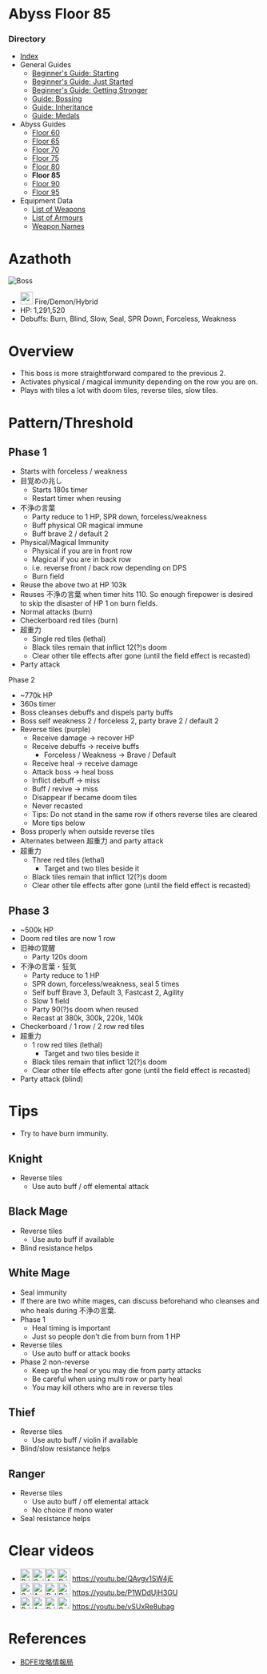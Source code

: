 # Abyss Floor 85
### Directory
* <a href="index.html">Index</a>
* General Guides
	* <a href="guide-1">Beginner's Guide: Starting</a>
	* <a href="guide-2">Beginner's Guide: Just Started</a>
	* <a href="guide-3">Beginner's Guide: Getting Stronger</a>
	* <a href="guide-4">Guide: Bossing</a>
	* <a href="guide-5">Guide: Inheritance</a>
	* <a href="guide-6">Guide: Medals</a>
* Abyss Guides
	* <a href="abyss-60">Floor 60</a>
	* <a href="abyss-65">Floor 65</a>
	* <a href="abyss-70">Floor 70</a>
	* <a href="abyss-75">Floor 75</a>
	* <a href="abyss-80">Floor 80</a>
	* **Floor 85**
	* <a href="abyss-90">Floor 90</a>
	* <a href="abyss-95">Floor 95</a>
* Equipment Data
	* <a href="list-weapons">List of Weapons</a>
	* <a href="list-armours">List of Armours</a>
	* <a href="list-names">Weapon Names</a>
	
# Azathoth
![Boss](https://caelum.s-ul.eu/rb4AYqsS.jpg)
* <img src="https://caelum.s-ul.eu/2p740des.png" width="25"> Fire/Demon/Hybrid
* HP: 1,291,520
* Debuffs: Burn, Blind, Slow, Seal, SPR Down, Forceless, Weakness

# Overview
* This boss is more straightforward compared to the previous 2.
* Activates physical / magical immunity depending on the row you are on.
* Plays with tiles a lot with doom tiles, reverse tiles, slow tiles.

# Pattern/Threshold
## Phase 1
* Starts with forceless / weakness
* 目覚めの兆し
	* Starts 180s timer
	* Restart timer when reusing
* 不浄の言葉
	* Party reduce to 1 HP, SPR down, forceless/weakness
	* Buff physical OR magical immune
	* Buff brave 2 / default 2
* Physical/Magical Immunity
	* Physical if you are in front row
	* Magical if you are in back row
	* i.e. reverse front / back row depending on DPS
	* Burn field
* Reuse the above two at HP 103k
* Reuses 不浄の言葉 when timer hits 110. So enough firepower is desired to skip the disaster of HP 1 on burn fields.
* Normal attacks (burn)
* Checkerboard red tiles (burn)
* 超重力
	* Single red tiles (lethal)
	* Black tiles remain that inflict 12(?)s doom
	* Clear other tile effects after gone (until the field effect is recasted)
* Party attack

Phase 2
* ~770k HP
* 360s timer
* Boss cleanses debuffs and dispels party buffs
* Boss self weakness 2 / forceless 2, party brave 2 / default 2
* Reverse tiles (purple)
	* Receive damage -> recover HP
	* Receive debuffs -> receive buffs
		* Forceless / Weakness -> Brave / Default
	* Receive heal -> receive damage
	* Attack boss -> heal boss
	* Inflict debuff -> miss
	* Buff / revive -> miss
	* Disappear if became doom tiles
	* Never recasted
	* Tips: Do not stand in the same row if others reverse tiles are cleared
	* More tips below
* Boss properly when outside reverse tiles
* Alternates between 超重力 and party attack
* 超重力
	* Three red tiles (lethal)
		* Target and two tiles beside it
	* Black tiles remain that inflict 12(?)s doom
	* Clear other tile effects after gone (until the field effect is recasted)

## Phase 3
* ~500k HP
* Doom red tiles are now 1 row
* 旧神の覚醒
	* Party 120s doom
* 不浄の言葉・狂気
	* Party reduce to 1 HP
	* SPR down, forceless/weakness, seal 5 times
	* Self buff Brave 3, Default 3, Fastcast 2, Agility
	* Slow 1 field
	* Party 90(?)s doom when reused
	* Recast at 380k, 300k, 220k, 140k	
* Checkerboard / 1 row / 2 row red tiles
* 超重力
 	* 1 row red tiles (lethal)
		* Target and two tiles beside it
 	* Black tiles remain that inflict 12(?)s doom
 	* Clear other tile effects after gone (until the field effect is recasted)
* Party attack (blind)

# Tips
* Try to have burn immunity.

## Knight
* Reverse tiles
	* Use auto buff / off elemental attack

## Black Mage
* Reverse tiles
	* Use auto buff if available
* Blind resistance helps

## White Mage
* Seal immunity
* If there are two white mages, can discuss beforehand who cleanses and who heals during 不浄の言葉.
* Phase 1
	* Heal timing is important
	* Just so people don't die from burn from 1 HP
* Reverse tiles
	* Use auto buff or attack books
* Phase 2 non-reverse
	* Keep up the heal or you may die from party attacks
	* Be careful when using multi row or party heal
	* You may kill others who are in reverse tiles

## Thief
* Reverse tiles
	* Use auto buff / violin if available
* Blind/slow resistance helps

## Ranger
* Reverse tiles
	* Use auto buff / off elemental attack
	* No choice if mono water
* Seal resistance helps

# Clear videos
* <img src="https://caelum.s-ul.eu/6ep5gyBy.jpg" width="25" alt="Priest"><img src="https://caelum.s-ul.eu/KHPaHS9n.jpg" width="25" alt="Sniper"><img src="https://caelum.s-ul.eu/fNKzRReH.jpg" width="25" alt="Arcanist"><img src="https://caelum.s-ul.eu/6ep5gyBy.jpg" width="25" alt="Priest"> https://youtu.be/QAvgv1SW4jE
* <img src="https://caelum.s-ul.eu/KHPaHS9n.jpg" width="25" alt="Sniper"><img src="https://caelum.s-ul.eu/Fi8dYRtv.jpg" width="25" alt="Assassin"><img src="https://caelum.s-ul.eu/wIBPnCMQ.jpg" width="25" alt="Paladin"><img src="https://caelum.s-ul.eu/6ep5gyBy.jpg" width="25" alt="Priest"> https://youtu.be/P1WDdUjH3GU
* <img src="https://caelum.s-ul.eu/6ep5gyBy.jpg" width="25" alt="Priest"><img src="https://caelum.s-ul.eu/Fi8dYRtv.jpg" width="25" alt="Assassin"><img src="https://caelum.s-ul.eu/6ep5gyBy.jpg" width="25" alt="Priest"><img src="https://caelum.s-ul.eu/KHPaHS9n.jpg" width="25" alt="Sniper"> https://youtu.be/vSUxRe8ubag

# References
* [BDFE攻略情報局](https://wiki3.jp/bdfe-istantal/page/222)